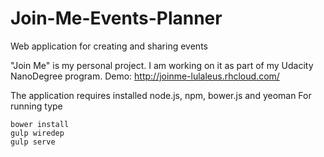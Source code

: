 # Join-Me-Events-Planner
Web application for creating and sharing events

"Join Me" is my personal project. I am working on it as part of my Udacity NanoDegree program.
Demo:
http://joinme-lulaleus.rhcloud.com/

The application requires installed node.js, npm, bower.js and yeoman
For running type 

```console
bower install
gulp wiredep
gulp serve
```
